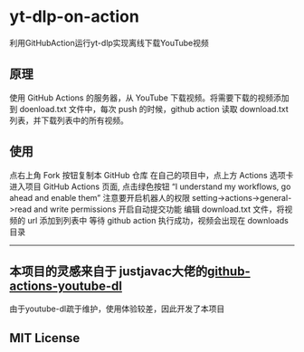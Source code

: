 # yt-dlp-on-action
利用GitHubAction运行yt-dlp实现离线下载YouTube视频
## 原理
使用 GitHub Actions 的服务器，从 YouTube 下载视频。将需要下载的视频添加到 doenload.txt 文件中，每次 push 的时候，github action 读取 download.txt 列表，并下载列表中的所有视频。

## 使用
点右上角 Fork 按钮复制本 GitHub 仓库
在自己的项目中，点上方 Actions 选项卡进入项目 GitHub Actions 页面, 
点击绿色按钮 “I understand my workflows, go ahead and enable them” 
注意要开启机器人的权限
setting->actions->general->read and write permissions
开启自动提交功能
编辑 download.txt 文件，将视频的 url 添加到列表中
等待 github action 执行成功，视频会出现在 downloads 目录

---
## 本项目的灵感来自于 justjavac大佬的[github-actions-youtube-dl](https://github.com/justjavac/github-actions-youtube-dl)
由于youtube-dl疏于维护，使用体验较差，因此开发了本项目
## MIT License
